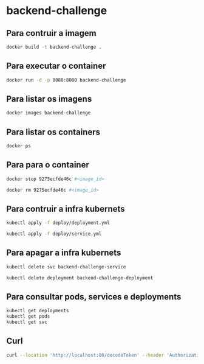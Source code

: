 # backend-challenge


## Para contruir a imagem
```bash
docker build -t backend-challenge .
```

## Para executar o container
```bash
docker run -d -p 8080:8080 backend-challenge
```
## Para listar os imagens
```bash
docker images backend-challenge
```

## Para listar os containers
```bash
docker ps
```

## Para para o container
```bash
docker stop 9275ecfde46c #<image_id>
```
```bash
docker rm 9275ecfde46c #<image_id>
```

## Para contruir a infra kubernets
```bash
kubectl apply -f deploy/deployment.yml
```
```bash
kubectl apply -f deploy/service.yml
```

## Para apagar a infra kubernets
```bash
kubectl delete svc backend-challenge-service
```
```bash
kubectl delete deployment backend-challenge-deployment
```

## Para consultar pods, services e deployments
```bash
kubectl get deployments 
kubectl get pods
kubectl get svc
```

## Curl

```bash
curl --location 'http://localhost:80/decodeToken' --header 'Authorization: Bearer eyJhbGciOiJIUzI1NiJ9.eyJSb2xlIjoiTWVtYmVyIiwiT3JnIjoiQlIiLCJTZWVkIjoiMTQ2MjciLCJOYW1lIjoiVmFsZGlyIEFyYW5oYSJ9.cmrXV_Flm5mfdpfNUVopY_I2zeJUy4EZ4i3Fea98zvY' --header 'Cookie: JSESSIONID=801E01A05EDC87D93DBD455D61F3922F'
```

